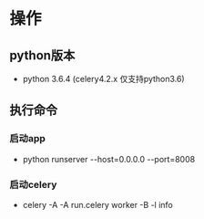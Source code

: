 # 操作
## python版本
- python 3.6.4 (celery4.2.x 仅支持python3.6)

## 执行命令
### 启动app
- python runserver --host=0.0.0.0 --port=8008

### 启动celery
- celery -A -A run.celery worker -B -l info
